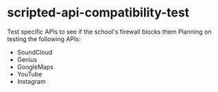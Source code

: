 # scripted-api-compatibility-test
Test specific APIs to see if the school's firewall blocks them
Planning on testing the following APIs:
- SoundCloud
- Genius
- GoogleMaps
- YouTube
- Instagram
